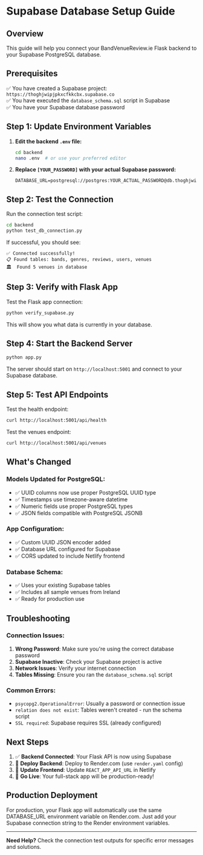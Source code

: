 # Supabase Database Setup Guide

## Overview
This guide will help you connect your BandVenueReview.ie Flask backend to your Supabase PostgreSQL database.

## Prerequisites
✅ You have created a Supabase project: `https://thoghjwipjpkxcfkkcbx.supabase.co`  
✅ You have executed the `database_schema.sql` script in Supabase  
✅ You have your Supabase database password  

## Step 1: Update Environment Variables

1. **Edit the backend `.env` file:**
   ```bash
   cd backend
   nano .env  # or use your preferred editor
   ```

2. **Replace `[YOUR_PASSWORD]` with your actual Supabase password:**
   ```env
   DATABASE_URL=postgresql://postgres:YOUR_ACTUAL_PASSWORD@db.thoghjwipjpkxcfkkcbx.supabase.co:5432/postgres
   ```

## Step 2: Test the Connection

Run the connection test script:
```bash
cd backend
python test_db_connection.py
```

If successful, you should see:
```
✅ Connected successfully!
📋 Found tables: bands, genres, reviews, users, venues
🏛️  Found 5 venues in database
```

## Step 3: Verify with Flask App

Test the Flask app connection:
```bash
python verify_supabase.py
```

This will show you what data is currently in your database.

## Step 4: Start the Backend Server

```bash
python app.py
```

The server should start on `http://localhost:5001` and connect to your Supabase database.

## Step 5: Test API Endpoints

Test the health endpoint:
```bash
curl http://localhost:5001/api/health
```

Test the venues endpoint:
```bash
curl http://localhost:5001/api/venues
```

## What's Changed

### Models Updated for PostgreSQL:
- ✅ UUID columns now use proper PostgreSQL UUID type
- ✅ Timestamps use timezone-aware datetime
- ✅ Numeric fields use proper PostgreSQL types
- ✅ JSON fields compatible with PostgreSQL JSONB

### App Configuration:
- ✅ Custom UUID JSON encoder added
- ✅ Database URL configured for Supabase
- ✅ CORS updated to include Netlify frontend

### Database Schema:
- ✅ Uses your existing Supabase tables
- ✅ Includes all sample venues from Ireland
- ✅ Ready for production use

## Troubleshooting

### Connection Issues:
1. **Wrong Password**: Make sure you're using the correct database password
2. **Supabase Inactive**: Check your Supabase project is active
3. **Network Issues**: Verify your internet connection
4. **Tables Missing**: Ensure you ran the `database_schema.sql` script

### Common Errors:
- `psycopg2.OperationalError`: Usually a password or connection issue
- `relation does not exist`: Tables weren't created - run the schema script
- `SSL required`: Supabase requires SSL (already configured)

## Next Steps

1. ✅ **Backend Connected**: Your Flask API is now using Supabase
2. 🚀 **Deploy Backend**: Deploy to Render.com (use `render.yaml` config)
3. 🔗 **Update Frontend**: Update `REACT_APP_API_URL` in Netlify
4. 🎉 **Go Live**: Your full-stack app will be production-ready!

## Production Deployment

For production, your Flask app will automatically use the same DATABASE_URL environment variable on Render.com. Just add your Supabase connection string to the Render environment variables.

---

**Need Help?** Check the connection test outputs for specific error messages and solutions.
